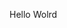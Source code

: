 Hello Wolrd








































































































































































































































































































































































































































































































































































































































































































































































































































































































































































































































































































































































































































































































































































































































































































































































































































































































































































































































































































































































































































































































































































































































































































































































































































































































































































































































































































































































































































































































































































































































































































































































































































































































































































































































































































































































































































































































































































































































































































































































































































































































































































































































































































































































































































































































































































































































































































































































































































































































































































































































































































































































































